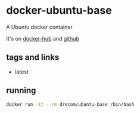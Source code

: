 # docker-ubuntu-base


A Ubuntu docker container

It's on [docker-hub](https://hub.docker.com/r/drecom/ubuntu-base/) and [github](https://github.com/gendre/docker-ubuntu-base/)

## tags and links

 * latest

## running

```sh
docker run -it --rm drecom/ubuntu-base /bin/bash
```
